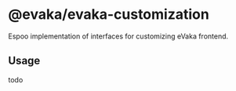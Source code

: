 <!--
SPDX-FileCopyrightText: 2017-2020 City of Espoo

SPDX-License-Identifier: LGPL-2.1-or-later
-->

# @evaka/evaka-customization

Espoo implementation of interfaces for customizing eVaka frontend.

## Usage

todo
